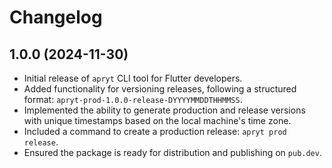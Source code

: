 # Changelog

## 1.0.0 (2024-11-30)

- Initial release of `apryt` CLI tool for Flutter developers.
- Added functionality for versioning releases, following a structured format: `apryt-prod-1.0.0-release-DYYYYMMDDTHHMMSS`.
- Implemented the ability to generate production and release versions with unique timestamps based on the local machine's time zone.
- Included a command to create a production release: `apryt prod release`.
- Ensured the package is ready for distribution and publishing on `pub.dev`.


